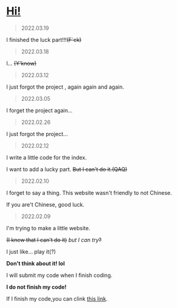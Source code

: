 # [Hi!](http://kinki-chou.github.io/index.html)

> 2022.03.19

I finished the luck part!!!~~(F`ck)~~

> 2022.03.18

I... ~~(Y'know)~~

> 2022.03.12

I just forgot the project , again again and again. 

> 2022.03.05

I forget the project again...

> 2022.02.26

I just forgot the project...

> 2022.02.12

I write a little code for the index.

I want to add a lucky part. ~~But I can't do it.(QAQ)~~

> 2022.02.10

I forget to say a thing.
This website wasn't friendly to not Chinese.

If you are't Chinese, good luck.

> 2022.02.09

I'm trying to make a little website.

~~(I knew that I can't do it)~~
*but I can try*~~?~~

I just like... play it(?)

**Don't think about it! lol**

I will submit my code when I finish coding.

**I do not finish my code!**

If I finish my code,you can clink [this link](http://kinki-chou.github.io/index.html).
